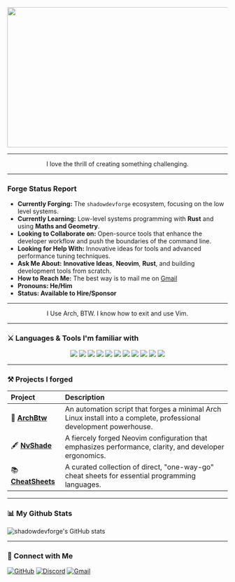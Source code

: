 <div align="center">
 <img width="1280" height="320" alt="ShadowDevForge" src="https://github.com/user-attachments/assets/30b5ed4a-c675-4b7f-aac7-71ad1ced116b" />
</div>

---

<div align="center">
 
  I love the thrill of creating something challenging.

</div>

---

### Forge Status Report

- **Currently Forging:** The `shadowdevforge` ecosystem, focusing on the low level systems.
- **Currently Learning:** Low-level systems programming with **Rust** and using **Maths and Geometry**.
- **Looking to Collaborate on:** Open-source tools that enhance the developer workflow and push the boundaries of the command line.
- **Looking for Help With:** Innovative ideas for tools and advanced performance tuning techniques.
- **Ask Me About:** **Innovative Ideas**, **Neovim**, **Rust**, and building development tools from scratch.
- **How to Reach Me:** The best way is to mail me on [Gmail](shadowdevforge+contact@gmail.com)
- **Pronouns: He/Him**
- **Status: Available to Hire/Sponsor**

---

<div align="center">

I Use Arch, BTW. I know how to exit and use Vim.

</div>

---

### ⚔️ Languages & Tools I'm familiar with

<p align="center">
  <img src="https://img.shields.io/badge/Rust-000000?style=for-the-badge&logo=rust&logoColor=white"/>
  <img src="https://img.shields.io/badge/JavaScript-F7DF1E?style=for-the-badge&logo=javascript&logoColor=black"/>
  <img src="https://img.shields.io/badge/Python-3776AB?style=for-the-badge&logo=python&logoColor=white"/>
  <img src="https://img.shields.io/badge/Lua-2C2D72?style=for-the-badge&logo=lua&logoColor=white"/>
  <img src="https://img.shields.io/badge/Ruby-CC342D?style=for-the-badge&logo=ruby&logoColor=white"/>
  <img src="https://img.shields.io/badge/Bash-4EAA25?style=for-the-badge&logo=gnubash&logoColor=white"/>
  <!-- Frontend -->
  <img src="https://img.shields.io/badge/HTML5-E34F26?style=for-the-badge&logo=html5&logoColor=white"/>
  <img src="https://img.shields.io/badge/CSS3-1572B6?style=for-the-badge&logo=css3&logoColor=white"/>
  <!-- Backend & Tools -->
  <img src="https://img.shields.io/badge/Node.js-339933?style=for-the-badge&logo=nodedotjs&logoColor=white"/>
  <img src="https://img.shields.io/badge/Neovim-57A143?style=for-the-badge&logo=neovim&logoColor=white"/>
  <img src="https://img.shields.io/badge/GitHub-181717?style=for-the-badge&logo=github&logoColor=white"/>
</p>

---

### ⚒️ Projects I forged

| Project | Description |
| :--- | :--- |
| 🐧 **[ArchBtw](https://github.com/shadowdevforge/archbtw)** | An automation script that forges a minimal Arch Linux install into a complete, professional development powerhouse. |
| 🖋️ **[NvShade](https://github.com/shadowdevforge/NvShade)** | A fiercely forged Neovim configuration that emphasizes performance, clarity, and developer ergonomics. |
| 📚 **[CheatSheets](https://github.com/shadowdevforge/UltimateCheatSheet)** | A curated collection of direct, "one-way-go" cheat sheets for essential programming languages. |

---
### 📊 My Github Stats

  <img align="center" src="https://github-readme-stats.vercel.app/api?username=shadowdevforge&show_icons=true&locale=en&theme=catppuccin_mocha" alt="shadowdevforge's GitHub stats" />

---
### 🔗 Connect with Me

  <a href="https://github.com/shadowdevforge" target="_blank"><img src="https://img.shields.io/badge/GitHub-100000?style=for-the-badge&logo=github&logoColor=white" alt="GitHub"/></a>
  <a href="https://discord.com/users/shadowdev.forge" target="_blank"><img src="https://img.shields.io/badge/Discord-5865F2?style=for-the-badge&logo=discord&logoColor=white" alt="Discord"/></a>
  <a href="mailto:shadowdev.forge+contact@gmail.com"><img src="https://img.shields.io/badge/Gmail-D14836?style=for-the-badge&logo=gmail&logoColor=white" alt="Gmail"/></a>
